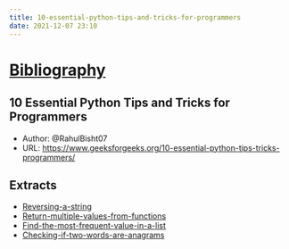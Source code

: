 ```yaml
---
title: 10-essential-python-tips-and-tricks-for-programmers
date: 2021-12-07 23:10
---
```


# [Bibliography](Bibliography)

## 10 Essential Python Tips and Tricks for Programmers

- Author: @RahulBisht07
- URL: <https://www.geeksforgeeks.org/10-essential-python-tips-tricks-programmers/>

## Extracts

- [Reversing-a-string](reversing-a-string)
- [Return-multiple-values-from-functions](return-multiple-values-from-functions)
- [Find-the-most-frequent-value-in-a-list](find-the-most-frequent-value-in-a-list)
- [Checking-if-two-words-are-anagrams](checking-if-two-words-are-anagrams)
